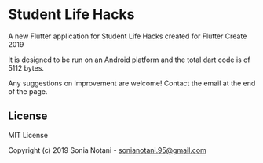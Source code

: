 # Student Life Hacks

A new Flutter application for Student Life Hacks created for Flutter Create 2019



It is designed to be run on an Android platform and the total dart code is of 5112 bytes.

Any suggestions on improvement are welcome! Contact the email at the end of the page.

## License

MIT License

Copyright (c) 2019 Sonia Notani - sonianotani.95@gmail.com
